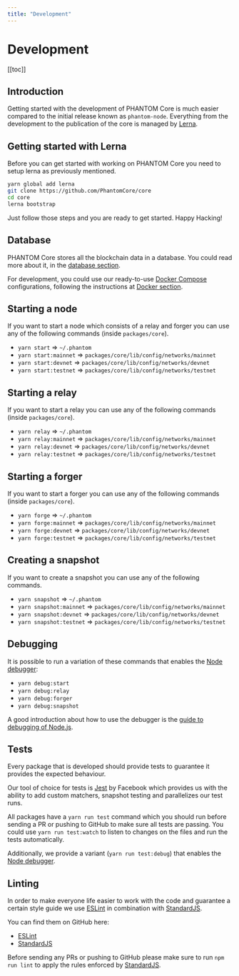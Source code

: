 ```yaml
---
title: "Development"
---
```


# Development

[[toc]]

## Introduction

Getting started with the development of PHANTOM Core is much easier compared to the initial release known as `phantom-node`. Everything from the development to the publication of the core is managed by [Lerna](https://github.com/lerna/lerna).

## Getting started with Lerna

Before you can get started with working on PHANTOM Core you need to setup lerna as previously mentioned.

```bash
yarn global add lerna
git clone https://github.com/PhantomCore/core
cd core
lerna bootstrap
```

Just follow those steps and you are ready to get started. Happy Hacking!

## Database

PHANTOM Core stores all the blockchain data in a database. You could read more about it, in the [database section](https://docs.phantom.org/core/database.html#introduction).

For development, you could use our ready-to-use [Docker Compose](https://docs.docker.com/compose/) configurations, following the instructions at [Docker section](https://docs.phantom.org/core/docker.html).

## Starting a node

If you want to start a node which consists of a relay and forger you can use any of the following commands (inside `packages/core`).

- `yarn start` => `~/.phantom`
- `yarn start:mainnet` => `packages/core/lib/config/networks/mainnet`
- `yarn start:devnet` => `packages/core/lib/config/networks/devnet`
- `yarn start:testnet` => `packages/core/lib/config/networks/testnet`

## Starting a relay

If you want to start a relay you can use any of the following commands (inside `packages/core`).

- `yarn relay` => `~/.phantom`
- `yarn relay:mainnet` => `packages/core/lib/config/networks/mainnet`
- `yarn relay:devnet` => `packages/core/lib/config/networks/devnet`
- `yarn relay:testnet` => `packages/core/lib/config/networks/testnet`

## Starting a forger

If you want to start a forger you can use any of the following commands (inside `packages/core`).

- `yarn forge` => `~/.phantom`
- `yarn forge:mainnet` => `packages/core/lib/config/networks/mainnet`
- `yarn forge:devnet` => `packages/core/lib/config/networks/devnet`
- `yarn forge:testnet` => `packages/core/lib/config/networks/testnet`

## Creating a snapshot

If you want to create a snapshot you can use any of the following commands.

- `yarn snapshot` => `~/.phantom`
- `yarn snapshot:mainnet` => `packages/core/lib/config/networks/mainnet`
- `yarn snapshot:devnet` => `packages/core/lib/config/networks/devnet`
- `yarn snapshot:testnet` => `packages/core/lib/config/networks/testnet`

## Debugging

It is possible to run a variation of these commands that enables the [Node debugger](https://nodejs.org/api/debugger.html):

- `yarn debug:start`
- `yarn debug:relay`
- `yarn debug:forger`
- `yarn debug:snapshot`

A good introduction about how to use the debugger is the [guide to debugging of Node.js](https://nodejs.org/en/docs/guides/debugging-getting-started/).

## Tests

Every package that is developed should provide tests to guarantee it provides the expected behaviour.

Our tool of choice for tests is [Jest](https://facebook.github.io/jest/) by Facebook which provides us with the ability to add custom matchers, snapshot testing and parallelizes our test runs.

All packages have a `yarn run test` command which you should run before sending a PR or pushing to GitHub to make sure all tests are passing.
You could use `yarn run test:watch` to listen to changes on the files and run the tests automatically.

Additionally, we provide a variant (`yarn run test:debug`) that enables the [Node debugger](https://nodejs.org/api/debugger.html).

## Linting

In order to make everyone life easier to work with the code and guarantee a certain style guide we use [ESLint](https://eslint.org) in combination with [StandardJS](https://standardjs.com).

You can find them on GitHub here:
 - [ESLint](https://github.com/eslint/eslint)
 - [StandardJS](https://standardjs.com)

Before sending any PRs or pushing to GitHub please make sure to run `npm run lint` to apply the rules enforced by [StandardJS](https://standardjs.com).
